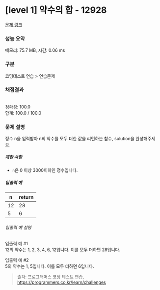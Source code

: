 # [level 1] 약수의 합 - 12928 

[문제 링크](https://school.programmers.co.kr/learn/courses/30/lessons/12928) 

### 성능 요약

메모리: 75.7 MB, 시간: 0.06 ms

### 구분

코딩테스트 연습 > 연습문제

### 채점결과

<br/>정확성: 100.0<br/>합계: 100.0 / 100.0

### 문제 설명

<p>정수 n을 입력받아 n의 약수를 모두 더한 값을 리턴하는 함수, solution을 완성해주세요.</p>

<h5>제한 사항</h5>

<ul>
<li><code>n</code>은 0 이상 3000이하인 정수입니다.</li>
</ul>

<h5>입출력 예</h5>
<table class="table">
        <thead><tr>
<th>n</th>
<th>return</th>
</tr>
</thead>
        <tbody><tr>
<td>12</td>
<td>28</td>
</tr>
<tr>
<td>5</td>
<td>6</td>
</tr>
</tbody>
      </table>
<h6>입출력 예 설명</h6>

<p>입출력 예 #1<br>
12의 약수는 1, 2, 3, 4, 6, 12입니다. 이를 모두 더하면 28입니다.</p>

<p>입출력 예 #2<br>
5의 약수는 1, 5입니다. 이를 모두 더하면 6입니다.</p>


> 출처: 프로그래머스 코딩 테스트 연습, https://programmers.co.kr/learn/challenges